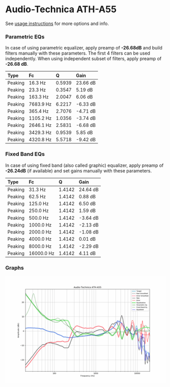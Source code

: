 # Audio-Technica ATH-A55
See [usage instructions](https://github.com/jaakkopasanen/AutoEq#usage) for more options and info.

### Parametric EQs
In case of using parametric equalizer, apply preamp of **-26.68dB** and build filters manually
with these parameters. The first 4 filters can be used independently.
When using independent subset of filters, apply preamp of **-26.68 dB**.

| Type    | Fc        |      Q | Gain     |
|:--------|:----------|:-------|:---------|
| Peaking | 16.3 Hz   | 0.5939 | 23.66 dB |
| Peaking | 23.3 Hz   | 0.3547 | 5.19 dB  |
| Peaking | 163.3 Hz  | 2.0047 | 6.06 dB  |
| Peaking | 7683.9 Hz | 6.2217 | -6.33 dB |
| Peaking | 365.4 Hz  | 2.7076 | -4.71 dB |
| Peaking | 1105.2 Hz | 1.0356 | -3.74 dB |
| Peaking | 2646.1 Hz | 2.5831 | -6.68 dB |
| Peaking | 3429.3 Hz | 0.9539 | 5.85 dB  |
| Peaking | 4320.8 Hz | 5.5718 | -9.42 dB |

### Fixed Band EQs
In case of using fixed band (also called graphic) equalizer, apply preamp of **-26.24dB**
(if available) and set gains manually with these parameters.

| Type    | Fc         |      Q | Gain     |
|:--------|:-----------|:-------|:---------|
| Peaking | 31.3 Hz    | 1.4142 | 24.64 dB |
| Peaking | 62.5 Hz    | 1.4142 | 0.88 dB  |
| Peaking | 125.0 Hz   | 1.4142 | 6.50 dB  |
| Peaking | 250.0 Hz   | 1.4142 | 1.59 dB  |
| Peaking | 500.0 Hz   | 1.4142 | -3.64 dB |
| Peaking | 1000.0 Hz  | 1.4142 | -2.13 dB |
| Peaking | 2000.0 Hz  | 1.4142 | -1.08 dB |
| Peaking | 4000.0 Hz  | 1.4142 | 0.01 dB  |
| Peaking | 8000.0 Hz  | 1.4142 | -2.29 dB |
| Peaking | 16000.0 Hz | 1.4142 | 4.11 dB  |

### Graphs
![](./Audio-Technica%20ATH-A55.png)